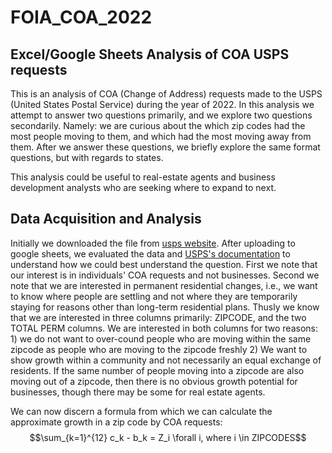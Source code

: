# FOIA_COA_2022
## Excel/Google Sheets Analysis of COA USPS requests

This is an analysis of COA (Change of Address) requests made to the USPS (United States Postal Service) during the year of 2022. 
In this analysis we attempt to answer two questions primarily, and we explore two questions secondarily. Namely: we are curious about the which zip codes had the most people moving to them, and which had the most moving away from them. After we answer these questions, we briefly explore the same format questions, but with regards to states.

This analysis could be useful to real-estate agents and business development analysts who are seeking where to expand to next.

## Data Acquisition and Analysis

Initially we downloaded the file from [usps website](https://about.usps.com/who/legal/foia/documents/change-of-address-stats/Y2022.csv). After uploading to google sheets, we evaluated the data and [USPS's documentation](https://about.usps.com/who/legal/foia/documents/change-of-address-stats/coa-stats-explanation.pdf) to understand how we could best understand the question. First we note that our interest is in individuals' COA requests and not businesses. Second we note that we are interested in permanent residential changes, i.e., we want to know where people are settling and not where they are temporarily staying for reasons other than long-term residential plans. Thusly we know that we are interested in three columns primarily: ZIPCODE, and the two TOTAL PERM columns. We are interested in both columns for two reasons: 1) we do not want to over-cound people who are moving within the same zipcode as people who are moving to the zipcode freshly 2) We want to show growth within a community and not necessarily an equal exchange of residents. If the same number of people moving into a zipcode are also moving out of a zipcode, then there is no obvious growth potential for businesses, though there may be some for real estate agents.

We can now discern a formula from which we can calculate the approximate growth in a zip code by COA requests: 
$$\sum_{k=1}^{12} c_k - b_k = Z_i \forall i, where i \in ZIPCODES$$
